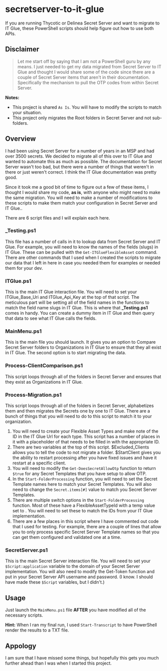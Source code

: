 # secretserver-to-it-glue
If you are running Thycotic or Delinea Secret Server and want to migrate to IT Glue, these PowerShell scripts should help figure out how to use both APIs.

## Disclaimer
> Let me start off by saying that I am not a PowerShell guru by any means.  I just needed to get my data migrated from Secret Server to IT Glue and thought I would share some of the code since there are a couple of Secret Server items that aren't in their documentation.  Specifically the mechanism to pull the OTP codes from within Secret Server.

**Notes:** 

- This project is shared `As Is`.  You will have to modify the scripts to match your situation.
- This project only migrates the Root folders in Secret Server and not sub-folders.


## Overview
I had been using Secret Server for a number of years in an MSP and had over 3500 secrets.  We decided to migrate all of this over to IT Glue and wanted to automate this as much as possible.  The documentation for Secret Server wasn't too bad, but there were a number of things that weren't in there or just weren't correct.  I think the IT Glue documentation was pretty good.

Since it took me a good bit of time to figure out a few of these items, I thought I would share my code, **as is**, with anyone who might need to make the same migration.  You will need to make a number of modifications to these scripts to make them match your configuration in Secret Server and IT Glue..


There are 6 script files and I will explain each here.

### _Testing.ps1

This file has a number of calls in it to lookup data from Secret Server and IT Glue.  For example, you will need to know the names of the fields (slugs) in IT Glue.  These can be pulled with the `Get-ITGlueFlexibleAsset` command.  There are other commands that I used when I created the scripts to migrate our data that I left in here in case you needed them for examples or needed them for your dev.

### ITGlue.ps1

This is the main IT Glue interaction file.  You will need to set your ITGlue_Base_Uri and ITGlue_Api_Key at the top of that script.  The meticulous part will be setting all of the field names in the functions to match the field name slugs in IT Glue.  This is where that **_Testing.ps1** comes in handy.  You can create a dummy item in IT Glue and then query that data to see what IT Glue calls the fields.

### MainMenu.ps1

This is the main file you should launch.  It gives you an option to Compare Secret Server folders to Organizations in IT Glue to ensure that they all exist in IT Glue.  The second option is to start migrating the data.

### Process-ClientComparison.ps1

This script loops through all of the folders in Secret Server and ensures that they exist as Organizations in IT Glue.

### Process-Migration.ps1

This script loops through all of the folders in Secret Server, alphabetizes them and then migrates the Secrets one by one to IT Glue.  There are a bunch of things that you will need to do to this script to match it to your organization.

1. You will need to create your Flexible Asset Types and make note of the ID in the IT Glue Url for each type.  This script has a number of places in it with a placeholder of <FATID-FROM-URL> that needs to be filled in with the appropriate ID.
2. There are two variables at the top of this script.  $Excluded_Clients allows you to tell the code to not migrate a folder.  $StartClient gives you the ability to restart processing after you have fixed issues and have it restart at a specific client.
3. You will need to modify the `Get-DoesSecretAllowOtp` function to return `$true` for any Secret Templates that you have setup to allow OTP.
4. In the `Start-FolderProcessing` function, you will need to set the Secret Template names here to match your Secret Templates.  You will also need to change the `Secret.items[#]` value to match you Secret Server Templates.
5. There are multiple switch options in the `Start-FolderProcessing` function.  Most of these have a FlexibleAssetTypeId with a temp value set to <FATID-FROM-URL>.  You will need to set these to match the IDs from your IT Glue implementation.
6. There are a few places in this script where I have commented out code that I used for testing.  For example, there are a couple of lines that allow you to only process specific Secret Server Template names so that you can get them configured and validated one at a time.

### SecretServer.ps1

This is the main Secret Server interaction file.  You will need to set your `$Script:application` variable to the domain of your Secret Server implementation.  You will also need to modify the Get-Token function and put in your Secret Server API username and password.  (I know.  I should have made these `$Script` variables, but I didn't.)


## Usage
Just launch the `MainMenu.ps1` file **AFTER** you have modified all of the necessary scripts.

**Hint:** When I ran my final run, I used `Start-Transcript` to have PowerShell render the results to a TXT file.


## Appology
I am sure that I have missed some things, but hopefully this gets you much further ahead than I was when I started this project.
